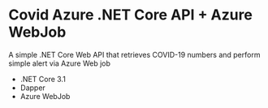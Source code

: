 # Covid Azure .NET Core API + Azure WebJob

A simple .NET Core Web API that retrieves COVID-19 numbers and perform simple alert via Azure Web job

* .NET Core 3.1
* Dapper
* Azure WebJob
